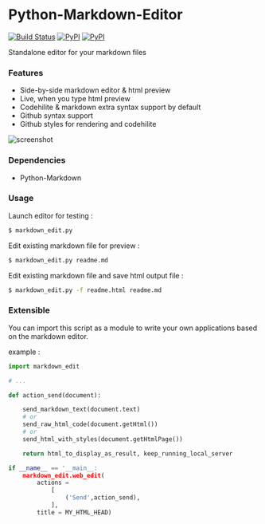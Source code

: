 Python-Markdown-Editor
======================

[![Build Status](https://travis-ci.org/ncornette/Python-Markdown-Editor.svg?branch=master)](https://travis-ci.org/ncornette/Python-Markdown-Editor)
[![PyPI](https://img.shields.io/pypi/pyversions/Markdown-Editor.svg?maxAge=2592000)]()
[![PyPI](https://img.shields.io/pypi/v/Markdown-Editor.svg?maxAge=2592000)]()

Standalone editor for your markdown files

### Features
 - Side-by-side markdown editor & html preview
 - Live, when you type html preview
 - Codehilite & markdown extra syntax support by default
 - Github syntax support 
 - Github styles for rendering and codehilite

![screenshot](https://github.com/ncornette/Python-Markdown-Editor/raw/master/screenshot.png)

### Dependencies
 - Python-Markdown

### Usage

Launch editor for testing :
```bash
$ markdown_edit.py 
```

Edit existing markdown file for preview :
```bash
$ markdown_edit.py readme.md
```

Edit existing markdown file and save html output file :
```bash
$ markdown_edit.py -f readme.html readme.md
```

### Extensible

You can import this script as a module to write your own applications based on the markdown editor.

example : 

```python
import markdown_edit

# ...

def action_send(document):

    send_markdown_text(document.text)
    # or 
    send_raw_html_code(document.getHtml())
    # or 
    send_html_with_styles(document.getHtmlPage())

    return html_to_display_as_result, keep_running_local_server

if __name__ == '__main__:
    markdown_edit.web_edit(
        actions =
            [
                ('Send',action_send),
            ],
        title = MY_HTML_HEAD)


```
